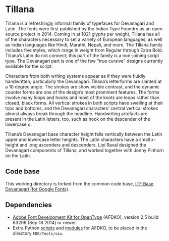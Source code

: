 # Tillana

Tillana is a refreshingly informal family of typefaces for Devanagari and Latin. The fonts were first published by the Indian Type Foundry as an open source project in 2014. Coming in at 1021 glyphs per weight, Tillana has all of the characters necessary to set a variety of European languages, as well as Indian languages like Hindi, Marathi, Nepali, and more. The Tillana family includes five styles, which range in weight from Regular through Extra Bold. Tillana’s Latin do not connect; this part of the family is a non-joining script type. The Devanagari part is one of the few “true cursive” designs currently available for the script.

Characters from both writing systems appear as if they were fluidly handwritten, particularly the Devanagari. Tillana’s letterforms are slanted at a 10 degree angle. The strokes are show visible contrast, and the dynamic counter forms are one of the design’s most prominent features. The forms involve many loops and hooks and most of the knots are loops rather than closed, black forms. All vertical strokes in both scripts have swelling at their tops and bottoms, and the Devanagari characters’ central vertical strokes almost always break through the headline. Handwriting artefacts are present in the Latin letters, too, such as hook on the descender of the lowercase q.

Tillana’s Devanagari base character height falls vertically between the Latin upper and lowercase letter heights. The Latin characters have a small x-height and long ascenders and descenders. Lipi Raval designed the Devanagari components of Tillana, and worked together with Jonny Pinhorn on the Latin.

## Code base

This working directory is forked from the common code base, [ITF Base Devanagari (for Google Fonts)](https://github.com/itfoundry/base-devanagari-gf).

## Dependencies

- [Adobe Font Development Kit for OpenType](http://www.adobe.com/devnet/opentype/afdko.html) (AFDKO), version 2.5 build 63209 (Sep 18 2014) or newer.
- Extra Python [scripts](https://github.com/adobe-type-tools/python-scripts) and [modules](https://github.com/adobe-type-tools/python-modules) for AFDKO, to be placed in the directory `FDK/Tools/osx`.
